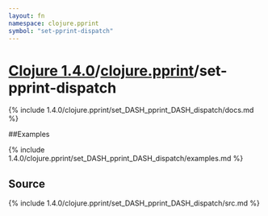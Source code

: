 ```yaml
---
layout: fn
namespace: clojure.pprint
symbol: "set-pprint-dispatch"
---
```


# [Clojure 1.4.0](../../)/[clojure.pprint](../)/set-pprint-dispatch

{% include 1.4.0/clojure.pprint/set_DASH_pprint_DASH_dispatch/docs.md %}

##Examples

{% include 1.4.0/clojure.pprint/set_DASH_pprint_DASH_dispatch/examples.md %}
## Source
{% include 1.4.0/clojure.pprint/set_DASH_pprint_DASH_dispatch/src.md %}

